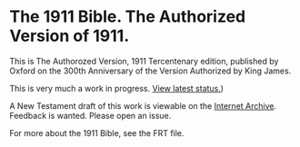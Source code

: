 # The 1911 Bible. The Authorized Version of 1911.
This is The Authorozed Version, 1911 Tercentenary edition, published by Oxford on the 300th Anniversary of the Version Authorized by King James.

This is very much a work in progress.  [View latest status.](https://github.com/cmahte/ENG-B-AV1911-pd-PSFM/wiki/AV1911-Status))

A New Testament draft of this work is viewable on the [Internet Archive](https://archive.org/details/eng-b-06-av-1911-pd). Feedback is wanted. Please open an issue.

For more about the 1911 Bible, see the FRT file. 
